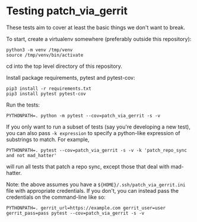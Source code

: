 # Testing patch_via_gerrit

These tests aim to cover at least the basic things we don't want to break.

To start, create a virtualenv somewhere (preferably outside this repository):

```shell
python3 -m venv /tmp/venv
source /tmp/venv/bin/activate
```

cd into the top level directory of this repository.

Install package requirements, pytest and pytest-cov:

```shell
pip3 install -r requirements.txt
pip3 install pytest pytest-cov
```

Run the tests:

```shell
PYTHONPATH=. python -m pytest --cov=patch_via_gerrit -s -v
```

If you only want to run a subset of tests (say you're developing a new test),
you can also pass `-k expression` to specify a python-like expression of
substrings to match. For example,

```shell
PYTHONPATH=. pytest --cov=patch_via_gerrit -s -v -k 'patch_repo_sync and not mad_hatter'
```

will run all tests that patch a repo sync, except those that deal with
mad-hatter.

Note: the above assumes you have a `${HOME}/.ssh/patch_via_gerrit.ini` file with appropriate credentials.
If you don't, you can instead pass the credentials on the command-line like so:

```shell
PYTHONPATH=. gerrit_url=https://example.com gerrit_user=user gerrit_pass=pass pytest --cov=patch_via_gerrit -s -v
```

